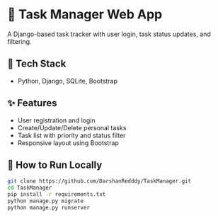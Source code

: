 # 📝 Task Manager Web App

A Django-based task tracker with user login, task status updates, and filtering.

## 🔧 Tech Stack
- Python, Django, SQLite, Bootstrap

## ✨ Features
- User registration and login
- Create/Update/Delete personal tasks
- Task list with priority and status filter
- Responsive layout using Bootstrap

## 🚀 How to Run Locally
```bash
git clone https://github.com/DarshanRedddy/TaskManager.git
cd TaskManager
pip install -r requirements.txt
python manage.py migrate
python manage.py runserver
